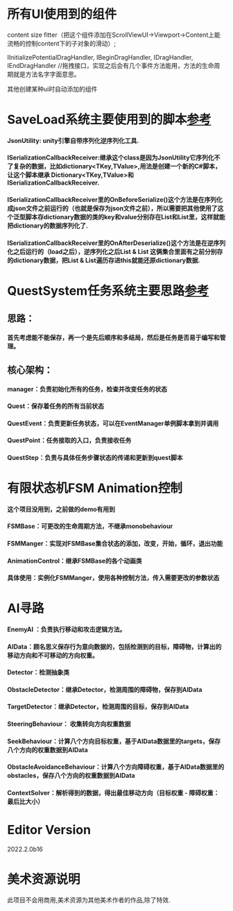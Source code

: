 # 所有UI使用到的组件
content size fitter（把这个组件添加在ScrollViewUI->Viewport->Content上能流畅的控制content下的子对象的滑动）;

IInitializePotentialDragHandler, IBeginDragHandler, IDragHandler, IEndDragHandler //拖拽接口，实现之后会有几个事件方法能用，方法的生命周期就是方法名字字面意思。

其他创建某种ui时自动添加的组件
# SaveLoad系统主要使用到的脚本[参考](https://github.com/shapedbyrainstudios/save-load-system"保存系统")
#### JsonUtility: unity引擎自带序列化逆序列化工具.

#### ISerializationCallbackReceiver:继承这个class是因为JsonUtility它序列化不了复杂的数据，比如dictionary<TKey,TValue>,用法是创建一个新的C#脚本，让这个脚本继承 Dictionary<TKey,TValue>和 ISerializationCallbackReceiver.

#### ISerializationCallbackReceiver里的OnBeforeSerialize()这个方法是在序列化成json文件之前运行的（也就是保存为json文件之前），所以需要把其他使用了这个泛型脚本存dictionary数据的类的key和value分别存在List<Key>和List<Value>里，这样就能把dictionary的数据序列化了.

#### ISerializationCallbackReceiver里的OnAfterDeserialize()这个方法是在逆序列化之后运行的（load之后），逆序列化之后List<Key> & List<Value> 这俩集合里面有之前分别存的dictionary数据，把List<Key> & List<Value>遍历存进this就能还原dictionary数据.

# QuestSystem任务系统主要思路[参考](https://github.com/shapedbyrainstudios/quest-system"任务系统")
## 思路：
#### 首先考虑能不能保存，再一个是先后顺序和多结局，然后是任务是否易于编写和管理。
## 核心架构：
#### manager：负责初始化所有的任务，检查并改变任务的状态
#### Quest：保存着任务的所有当前状态
#### QuestEvent：负责更新任务状态，可以在EventManager单例脚本拿到并调用
#### QuestPoint：任务接取的入口，负责接收任务
#### QuestStep：负责与具体任务步骤状态的传递和更新到quest脚本

# 有限状态机FSM Animation控制

#### 这个项目没用到，之前做的demo有用到
#### FSMBase：可更改的生命周期方法，不继承monobehaviour
#### FSMManger：实现对FSMBase集合状态的添加，改变，开始，循环，退出功能
#### AnimationControl：继承FSMBase的各个动画类
#### 具体使用：实例化FSMManger，使用各种控制方法，传入需要更改的参数状态

# AI寻路
#### EnemyAI ：负责执行移动和攻击逻辑方法。
#### AIData：顾名思义保存行为意向数据的，包括检测到的目标，障碍物，计算出的移动方向和不可移动的方向权重。

#### Detector：检测抽象类 
#### ObstacleDetector：继承Detector，检测周围的障碍物，保存到AIData
#### TargetDetector：继承Detector，检测周围的目标，保存到AIData

#### SteeringBehaviour： 收集转向方向权重数据
#### SeekBehaviour：计算八个方向目标权重，基于AIData数据里的targets，保存八个方向的权重数据到AIData
#### ObstacleAvoidanceBehaviour：计算八个方向障碍权重，基于AIData数据里的obstacles，保存八个方向的权重数据到AIData

#### ContextSolver：解析得到的数据，得出最佳移动方向（目标权重 - 障碍权重： 最后比大小）
# Editor Version
2022.2.0b16
# 美术资源说明
此项目不会用商用,美术资源为其他美术作者的作品,除了特效.
